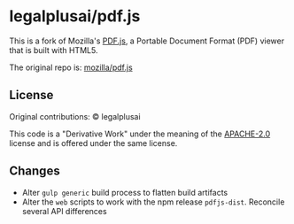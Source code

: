 # legalplusai/pdf.js

This is a fork of Mozilla's [PDF.js](https://mozilla.github.io/pdf.js/), a Portable Document Format (PDF) viewer that is built with HTML5.

The original repo is: [mozilla/pdf.js](https://github.com/mozilla/pdf.js)

## License

Original contributions: &copy; legalplusai

This code is a "Derivative Work" under the meaning of the [APACHE-2.0](http://www.apache.org/licenses/LICENSE-2.0) license and is offered under the same license.

## Changes

* Alter `gulp generic` build process to flatten build artifacts
* Alter the `web` scripts to work with the npm release `pdfjs-dist`.  Reconcile several API differences